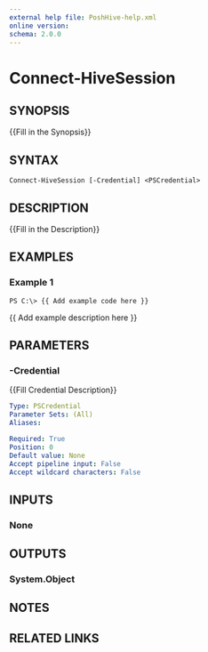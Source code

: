 ```yaml
---
external help file: PoshHive-help.xml
online version: 
schema: 2.0.0
---
```


# Connect-HiveSession

## SYNOPSIS
{{Fill in the Synopsis}}

## SYNTAX

```
Connect-HiveSession [-Credential] <PSCredential>
```

## DESCRIPTION
{{Fill in the Description}}

## EXAMPLES

### Example 1
```
PS C:\> {{ Add example code here }}
```

{{ Add example description here }}

## PARAMETERS

### -Credential
{{Fill Credential Description}}

```yaml
Type: PSCredential
Parameter Sets: (All)
Aliases: 

Required: True
Position: 0
Default value: None
Accept pipeline input: False
Accept wildcard characters: False
```

## INPUTS

### None


## OUTPUTS

### System.Object

## NOTES

## RELATED LINKS

